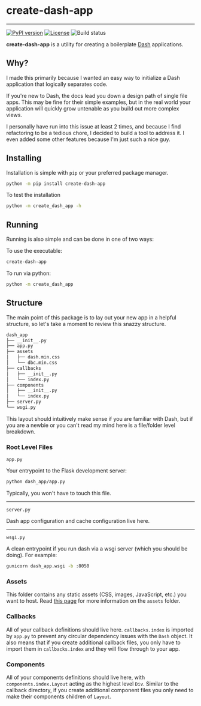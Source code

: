# create-dash-app
***
[![PyPI version](https://badge.fury.io/py/create-dash-app.svg)](https://badge.fury.io/py/create-dash-app)
[![License](https://img.shields.io/badge/License-BSD_3--Clause-blue.svg)](https://opensource.org/licenses/BSD-3-Clause)
![Build status](https://github.com/eliwoods/create-dash-app/actions/workflows/test.yml/badge.svg)



**create-dash-app** is a utility for creating a boilerplate [Dash](https://dash.plotly.com/) applications.

## Why?

I made this primarily because I wanted an easy way to initialize a Dash application that logically separates code.

If you're new to Dash, the docs lead you down a design path of single file apps. This may be fine for their simple 
examples, but in the real world your application will quickly grow untenable as you build out more complex views.

I personally have run into this issue at least 2 times, and because I find refactoring to be a tedious chore, 
I decided to build a tool to address it. I even added some other features because I'm just such a nice guy.

## Installing
Installation is simple with `pip` or your preferred package manager.

```sh
python -m pip install create-dash-app
```

To test the installation

```sh
python -m create_dash_app -h
```

## Running
Running is also simple and can be done in one of two ways:

To use the executable:
```sh
create-dash-app
```

To run via python:
```sh
python -m create_dash_app
```

## Structure
The main point of this package is to lay out your new app in a helpful structure, so let's take a moment to
review this snazzy structure.

```markdown
dash_app
├── __init__.py
├── app.py
├── assets
│   ├── dash.min.css
│   └── dbc.min.css
├── callbacks
│   ├── __init__.py
│   └── index.py
├── components
│   ├── __init__.py
│   └── index.py
├── server.py
└── wsgi.py
```

This layout should intuitively make sense if you are familiar with Dash, but if you are a newbie or you can't
read my mind here is a file/folder level breakdown.

### Root Level Files
`app.py`

Your entrypoint to the Flask development server:
```sh
python dash_app/app.py
```

Typically, you won't have to touch this file.

***
`server.py`

Dash app configuration and cache configuration live here.

***
`wsgi.py`

A clean entrypoint if you run dash via a wsgi server (which you should be doing). For example:
```sh
gunicorn dash_app.wsgi -b :8050
```

### Assets
This folder contains any static assets (CSS, images, JavaScript, etc.) you want to host. Read 
[this page](https://dash.plotly.com/external-resources) for more information on the `assets` folder.

### Callbacks
All of your callback definitions should live here. `callbacks.index` is imported by `app.py` to prevent any circular
dependency issues with the `Dash` object. It also means that if you create additional callback files, you only have
to import them in `callbacks.index` and they will flow through to your app.

### Components
All of your components definitions should live here, with `components.index.Layout` acting as the highest level `Div`.
Similar to the callback directory, if you create additional component files you only need to make their components
children of `Layout`.
